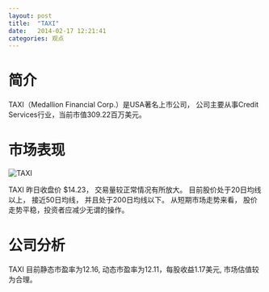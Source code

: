 ```yaml
---
layout: post
title:  "TAXI"
date:   2014-02-17 12:21:41
categories: 观点
---
```


# 简介
TAXI（Medallion Financial Corp.）是USA著名上市公司，
公司主要从事Credit Services行业，当前市值309.22百万美元。

# 市场表现

![TAXI](http://finviz.com/chart.ashx?t=TAXI&ty=c&ta=1&p=d&s=l)

TAXI 昨日收盘价 $14.23，
交易量较正常情况有所放大。
目前股价处于20日均线以上，
接近50日均线，
并且处于200日均线以下。
从短期市场走势来看，
股价走势平稳，投资者应减少无谓的操作。

# 公司分析
TAXI 目前静态市盈率为12.16, 动态市盈率为12.11，每股收益1.17美元,
市场估值较为合理。
